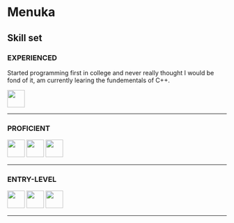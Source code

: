 # Menuka 

## Skill set

### EXPERIENCED  
<p>
  Started programming first in college and never really thought I would be fond of it, am currently learing the fundementals of C++. 
</p>
<p align="left">
  <img src="https://cdn.jsdelivr.net/gh/devicons/devicon@latest/icons/windows11/windows11-original.svg" width = "40"/>
</p>


---

### PROFICIENT  
<p align="left">
<img src="https://cdn.jsdelivr.net/gh/devicons/devicon/icons/visualstudio/visualstudio-plain.svg" width="40"/>   
<img src="https://cdn.jsdelivr.net/gh/devicons/devicon/icons/cplusplus/cplusplus-original.svg" width="40"/>
<img src="https://cdn.jsdelivr.net/gh/devicons/devicon/icons/github/github-original.svg" width="40"/>
</p>

---

### ENTRY-LEVEL  
<p align="left">
  <img src="https://cdn.jsdelivr.net/gh/devicons/devicon/icons/ubuntu/ubuntu-original.svg" width="40"/>
  <img src="https://cdn.jsdelivr.net/gh/devicons/devicon/icons/java/java-original.svg" width="40"/>
  <img src="https://cdn.jsdelivr.net/gh/devicons/devicon/icons/python/python-original.svg" width="40"/> 
</p>

---
